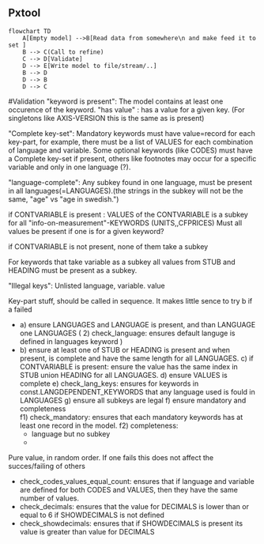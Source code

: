 ## Pxtool
```mermaid
flowchart TD
    A[Empty model] -->B[Read data from somewhere\n and make feed it to set ]
    B --> C(Call to refine)
    C --> D[Validate]
    D --> E[Write model to file/stream/..]
    B --> D
    D --> B
    D --> C
``` 
#Validation
"keyword is present": The model contains at least one occurence of the keyword.
"has value" : has a value for a given key. (For singletons like AXIS-VERSION this is the same as is present) 

"Complete key-set": 
Mandatory keywords must have value=record for each key-part, for example, there must be a list of VALUES for each combination of language and variable. 
Some optional keywords (like CODES) must have a Complete key-set if present, others like footnotes may occur for a specific variable and only in one language (?).

"language-complete": Any subkey found in one language, must be present in all languages(=LANGUAGES).(the strings in the subkey will not be the same, "age" vs "age in swedish.")

if CONTVARIABLE is present :
   VALUES of the CONTVARIABLE is a subkey for all "info-on-measurement"-KEYWORDS (UNITS,,CFPRICES)
   Must all values be present if one is for a given keyword?
      
   if  CONTVARIABLE is not present, none of them take a subkey 
   
For keywords that take variable as a subkey all values from STUB and HEADING must be present as a subkey.

"Illegal keys":
Unlisted language, variable. value

Key-part stuff, should be called in sequence.  It makes little sence to try b if a failed
- a) ensure LANGUAGES and LANGUAGE is present, and than LANGUAGE one LANGUAGES  (  2) check_language: ensures default languge is defined in languages keyword )
- b) ensure at least one of STUB or HEADING is present and when present, is complete and have the same length for all LANGUAGES.
c) if CONTVARIABLE is present: ensure the value has the same index in STUB union HEADING for all LANGUAGES.
d) ensure VALUES is complete
e) check_lang_keys: ensures for keywords in const.LANGDEPENDENT_KEYWORDS that any language used is fould in LANGUAGES
g) ensure all subkeys are legal
f) ensure mandatory and completeness   
f1) check_mandatory: ensures that each mandatory keywords has at least one record in the model.
f2) completeness:
    - language but no subkey
    -  	

Pure value, in random order. If one fails this does not affect the succes/failing of others
- check_codes_values_equal_count: ensures that if language and variable are defined for both CODES and VALUES, then they have the same number of values.
- check_decimals: ensures that the value for DECIMALS is lower than or equal to 6 if SHOWDECIMALS is not defined
- check_showdecimals: ensures that if SHOWDECIMALS is present its value is greater than value for DECIMALS




   
  
